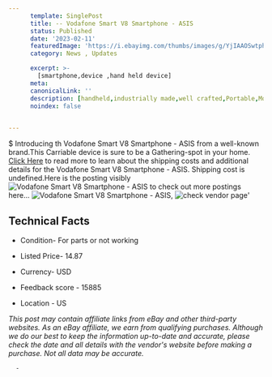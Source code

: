 ```yaml
---
      template: SinglePost
      title: -- Vodafone Smart V8 Smartphone - ASIS
      status: Published
      date: '2023-02-11'
      featuredImage: 'https://i.ebayimg.com/thumbs/images/g/YjIAAOSwtphi6VX1/s-l225.jpg'
      category: News , Updates

      excerpt: >-
        [smartphone,device ,hand held device]
      meta:
      canonicalLink: ''
      description: [handheld,industrially made,well crafted,Portable,Mobile,Compact,Convenient,Lightweight,Maneuverable,Man-portable,Miniature,Carriable,Hand-held,Light,Holdable,Transportable,Mobile device,Pocket-sized,On-the-go,Wireless,Cordless,Compact size,Convenient size, smartphone,device ,hand held device]
      noindex: false
      

---
```

$
      Introducing th Vodafone Smart V8 Smartphone - ASIS from a well-known brand.This Carriable device  is sure to be a Gathering-spot in your home. [Click Here](https://www.ebay.com/itm/134172505185?hash=item1f3d4df461%3Ag%3AYjIAAOSwtphi6VX1&mkevt=1&mkcid=1&mkrid=711-53200-19255-0&campid=%253CePNCampaignId%253E&customid=%253CreferenceId%253E&toolid=10049) to read more to learn about the shipping costs and additional details for the Vodafone Smart V8 Smartphone - ASIS. Shipping cost is undefined.Here is the posting visibly ![Vodafone Smart V8 Smartphone - ASIS](https://i.ebayimg.com/thumbs/images/g/YjIAAOSwtphi6VX1/s-l225.jpg) to check out more postings here... ![Vodafone Smart V8 Smartphone - ASIS](https://i.ebayimg.com/images/g/YjIAAOSwtphi6VX1/s-l1600.jpg), ![check vendor page](https://origin-galleryplus.ebayimg.com/ws/web/134172505185_2_0_1/225x225.jpg,https://origin-galleryplus.ebayimg.com/ws/web/134172505185_3_0_1/225x225.jpg,https://origin-galleryplus.ebayimg.com/ws/web/134172505185_4_0_1/225x225.jpg,https://origin-galleryplus.ebayimg.com/ws/web/134172505185_5_0_1/225x225.jpg)'

      

 ## Technical Facts 



     
      

 - Condition- For parts or not working 


      

 - Listed Price- 14.87 


      

 - Currency- USD 


      

 - Feedback score - 15885 


      

 - Location - US 


      
      

 *_This post may contain affiliate links from eBay and other third-party websites. As an eBay affiliate, we earn from qualifying purchases. Although we do our best to keep the information up-to-date and accurate, please check the date and all details with the vendor's website before making a purchase. Not all data may be accurate._*




      -
